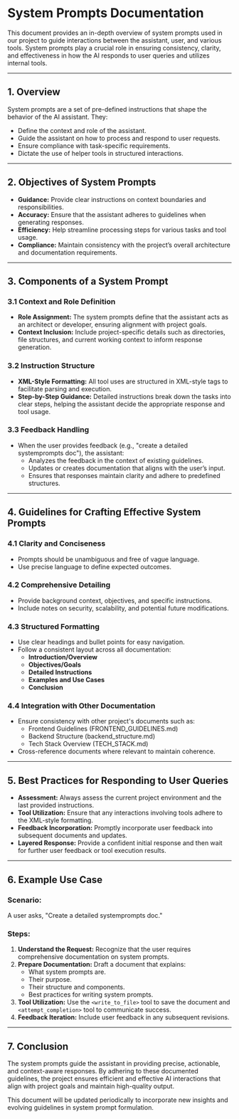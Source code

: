 # System Prompts Documentation

This document provides an in-depth overview of system prompts used in our project to guide interactions between the assistant, user, and various tools. System prompts play a crucial role in ensuring consistency, clarity, and effectiveness in how the AI responds to user queries and utilizes internal tools.

---

## 1. Overview

System prompts are a set of pre-defined instructions that shape the behavior of the AI assistant. They:

- Define the context and role of the assistant.
- Guide the assistant on how to process and respond to user requests.
- Ensure compliance with task-specific requirements.
- Dictate the use of helper tools in structured interactions.

---

## 2. Objectives of System Prompts

- **Guidance:** Provide clear instructions on context boundaries and responsibilities.
- **Accuracy:** Ensure that the assistant adheres to guidelines when generating responses.
- **Efficiency:** Help streamline processing steps for various tasks and tool usage.
- **Compliance:** Maintain consistency with the project’s overall architecture and documentation requirements.

---

## 3. Components of a System Prompt

### 3.1 Context and Role Definition

- **Role Assignment:** The system prompts define that the assistant acts as an architect or developer, ensuring alignment with project goals.
- **Context Inclusion:** Include project-specific details such as directories, file structures, and current working context to inform response generation.

### 3.2 Instruction Structure

- **XML-Style Formatting:** All tool uses are structured in XML-style tags to facilitate parsing and execution.
- **Step-by-Step Guidance:** Detailed instructions break down the tasks into clear steps, helping the assistant decide the appropriate response and tool usage.

### 3.3 Feedback Handling

- When the user provides feedback (e.g., "create a detailed systemprompts doc"), the assistant:
  - Analyzes the feedback in the context of existing guidelines.
  - Updates or creates documentation that aligns with the user’s input.
  - Ensures that responses maintain clarity and adhere to predefined structures.

---

## 4. Guidelines for Crafting Effective System Prompts

### 4.1 Clarity and Conciseness

- Prompts should be unambiguous and free of vague language.
- Use precise language to define expected outcomes.

### 4.2 Comprehensive Detailing

- Provide background context, objectives, and specific instructions.
- Include notes on security, scalability, and potential future modifications.

### 4.3 Structured Formatting

- Use clear headings and bullet points for easy navigation.
- Follow a consistent layout across all documentation:
  - **Introduction/Overview**
  - **Objectives/Goals**
  - **Detailed Instructions**
  - **Examples and Use Cases**
  - **Conclusion**

### 4.4 Integration with Other Documentation

- Ensure consistency with other project's documents such as:
  - Frontend Guidelines (FRONTEND_GUIDELINES.md)
  - Backend Structure (backend_structure.md)
  - Tech Stack Overview (TECH_STACK.md)
- Cross-reference documents where relevant to maintain coherence.

---

## 5. Best Practices for Responding to User Queries

- **Assessment:** Always assess the current project environment and the last provided instructions.
- **Tool Utilization:** Ensure that any interactions involving tools adhere to the XML-style formatting.
- **Feedback Incorporation:** Promptly incorporate user feedback into subsequent documents and updates.
- **Layered Response:** Provide a confident initial response and then wait for further user feedback or tool execution results.

---

## 6. Example Use Case

### Scenario:

A user asks, "Create a detailed systemprompts doc."

### Steps:

1. **Understand the Request:** Recognize that the user requires comprehensive documentation on system prompts.
2. **Prepare Documentation:** Draft a document that explains:
   - What system prompts are.
   - Their purpose.
   - Their structure and components.
   - Best practices for writing system prompts.
3. **Tool Utilization:** Use the `<write_to_file>` tool to save the document and `<attempt_completion>` tool to communicate success.
4. **Feedback Iteration:** Include user feedback in any subsequent revisions.

---

## 7. Conclusion

The system prompts guide the assistant in providing precise, actionable, and context-aware responses. By adhering to these documented guidelines, the project ensures efficient and effective AI interactions that align with project goals and maintain high-quality output.

This document will be updated periodically to incorporate new insights and evolving guidelines in system prompt formulation.
